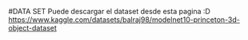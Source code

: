#DATA SET
Puede descargar el dataset desde esta pagina :D 
https://www.kaggle.com/datasets/balraj98/modelnet10-princeton-3d-object-dataset